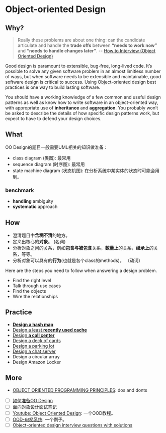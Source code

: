 # Object-oriented Design 

## Why?

> Really these problems are about one thing: can the candidate articulate and handle the **trade offs** between **“needs to work now”** and **“needs to handle changes later”**. -- [How to Interview (Object Oriented Design)](https://danonrockstar.com/how-to-interview-object-oriented-design-60de0176dfbd)

Good design is paramount to extensible, bug-free, long-lived code. It’s possible to solve any given software problem in an almost limitless number of ways, but when software needs to be extensible and maintainable, good software design is critical to success. Using Object-oriented design best practices is one way to build lasting software. 

You should have a working knowledge of a few common and useful design patterns as well as know how to write software in an object-oriented way, with appropriate use of **inheritance** and **aggregation**. You probably won’t be asked to describe the details of how specific design patterns work, but expect to have to defend your design choices.

## What 

OO Design的题目一般需要UML相关的知识做准备：

* class diagram (类图): 最常用
* sequence diagram (时序图): 最常用
* state machine diagram (状态机图): 在分析系统中某实体的状态时可能会用到。

### benchmark

- **handling** ambiguity
- **systematic** approach

## How 


* 澄清题目中**含糊不清**的地方。
* 定义出核心的**对象**。 (名词)
* 分析对象之间的关系，例如**包含与被包含**关系，**数量上**的关系，**继承上**的关系，等等。
* 分析对象可以具有的**行为**(也就是各个class的methods)。 （动词）

Here are the steps you need to follow when answering a design problem.

* Find the right level
* Talk through use cases
* Find the objects
* Wire the relationships

## Practice  


* [**Design a hash map**](https://github.com/donnemartin/system-design-primer/blob/master/solutions/object_oriented_design/hash_table/hash_map.ipynb)
* [Design a least **recently used cache**](https://github.com/donnemartin/system-design-primer/blob/master/solutions/object_oriented_design/lru_cache/lru_cache.ipynb)	 
* [Design **a call center**](https://github.com/donnemartin/system-design-primer/blob/master/solutions/object_oriented_design/call_center/call_center.ipynb)
* [Design a deck of cards](https://github.com/donnemartin/system-design-primer/blob/master/solutions/object_oriented_design/deck_of_cards/deck_of_cards.ipynb)
* [Design a parking lot](https://github.com/donnemartin/system-design-primer/blob/master/solutions/object_oriented_design/parking_lot/parking_lot.ipynb) 
* [Design a chat server](https://github.com/donnemartin/system-design-primer/blob/master/solutions/object_oriented_design/online_chat/online_chat.ipynb)  
* Design a circular array	
* Design Amazon Locker 


## More 

* [OBJECT ORIENTED PROGRAMMING PRINCIPLES](https://www.imaginarycloud.com/blog/the-dos-and-donts-of-oop/): dos and donts
* [ ] [如何准备OO Design](https://github.com/yaobinwen/job_hunting/blob/master/README.md) 
* [ ] [面向对象设计面试笔记](https://wdxtub.com/interview/14520596997643.html)
* [ ] [Youtube: Object Oriented Design](https://www.youtube.com/watch?v=fJW65Wo7IHI&index=1&list=PLGLfVvz_LVvS5P7khyR4xDp7T9lCk9PgE): 一个OOD教程。
* [ ] [OOD-电梯系统](https://jiayi797.github.io/2018/07/08/OOD-%E7%94%B5%E6%A2%AF%E7%B3%BB%E7%BB%9F/): 一个例子。
* [ ] [Object-oriented design interview questions with solutions
](https://github.com/donnemartin/system-design-primer#object-oriented-design-interview-questions-with-solutions)